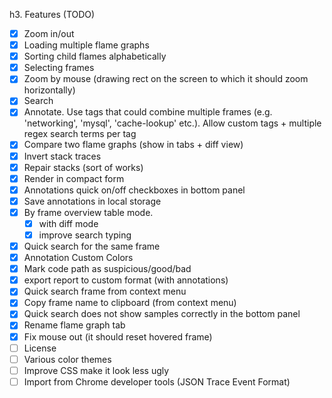h3. Features (TODO)
- [x] Zoom in/out
- [x] Loading multiple flame graphs
- [x] Sorting child flames alphabetically
- [x] Selecting frames
- [x] Zoom by mouse (drawing rect on the screen to which it should zoom horizontally)
- [x] Search
- [x] Annotate. Use tags that could combine multiple frames (e.g. 'networking', 'mysql', 'cache-lookup' etc.). Allow custom tags + multiple regex search terms per tag
- [x] Compare two flame graphs (show in tabs + diff view)
- [x] Invert stack traces
- [x] Repair stacks (sort of works)
- [x] Render in compact form
- [x] Annotations quick on/off checkboxes in bottom panel
- [x] Save annotations in local storage
- [x] By frame overview table mode.
    - [x] with diff mode
    - [x] improve search typing
- [x] Quick search for the same frame
- [x] Annotation Custom Colors
- [x] Mark code path as suspicious/good/bad
- [x] export report to custom format (with annotations)
- [x] Quick search frame from context menu
- [x] Copy frame name to clipboard (from context menu)
- [x] Quick search does not show samples correctly in the bottom panel
- [x] Rename flame graph tab
- [x] Fix mouse out (it should reset hovered frame)
- [ ] License
- [ ] Various color themes
- [ ] Improve CSS make it look less ugly
- [ ] Import from Chrome developer tools (JSON Trace Event Format)